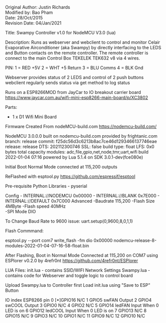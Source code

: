 
Original Author: Justin Richards<br>
Modified by: Bao Pham<br>
Date: 28/Oct/2015<br>
Revision Date: 04/Jan/2021<br>

Title: Swampy Controller v1.0 for NodeMCU V3.0 (lua)

Description: Runs as webserver and webclient to control
and monitor Celair Evaporative Airconditioner (aka Swampy) by directly
interfacing to the LEDS and Button contacts on the remote controller.
The remote controller is connect to the main Control Box TEKELEK TEK632 v8 via 4 wires. 

PIN:
1 = RED	+5V
2 = WHT +5 Return
3 = BLU Comms
4 = BLK Gnd

Webserver provides status of 2 LEDS and control of 2 push buttons
webclient regularly sends status via get method to log status

Runs on a ESP8266MOD from JayCar to IO breakout carrier board
https://www.jaycar.com.au/wifi-mini-esp8266-main-board/p/XC3802

Parts:

* 1 x D1 Wifi Mini Board<br>



Firmware Created From nodeMCU-build.com
https://nodemcu-build.com/

NodeMCU 3.0.0.0 built on nodemcu-build.com provided by frightanic.com
	branch: release
	commit: f25dc56d3c6213b8ac7ce46d1293466137746eae
	release: 
	release DTS: 202112300746
	SSL: false
	build type: float
	LFS: 0x0 bytes total capacity
	modules: adc,file,gpio,net,node,tmr,uart,wifi
 build 2022-01-04 07:16 powered by Lua 5.1.4 on SDK 3.0.1-dev(fce080e)

Initial Boot Normal Mode connected at 115,200 outputs 

ReFlashed with esptool.py
https://github.com/espressif/esptool

Pre-requisite Python Libraries - pyserial


Config 
     - INTERNAL://NODEMCU  0x00000
     - INTERNAL://BLANK    0x7E000
     - INTERNAL://DEFAULT  0x7C000
 Advanced
     -Baudrate 115,200
     -Flash Size 4MByte
     -Flash speed 40MHz   
     -SPI Mode DIO

To Change Baud Rate to 9600 issue: uart.setup(0,9600,8,0,1,1) 

Flash Commmand:

esptool.py --port com7 write_flash -fm dio 0x00000 nodemcu-release-8-modules-2022-01-04-07-16-58-float.bin

After Flashing, Boot in Normal Mode Connected at 115,200 on COM7 using ESPlorer v0.2.0 by 4refr0nt
https://github.com/4refr0nt/ESPlorer

LUA Files:
init.lua   - contains SSID/WIFI Network Settings
Swampy.lua - contains code for Webserver and toggle logic to control board

Upload Swampy.lua to Controller first
Load init.lua using "Save to ESP" Button


IO index    ESP8266 pin
0 [*]GPIO16 N/C
1    GPIO5  swFAN Output
2    GPIO4  swCOOL Output
3    GPIO0  N/C
4    GPIO2  N/C
5    GPIO14 ledFAN Input  When 0 LED is on
6    GPIO12 ledCOOL Input When 0 LED is on
7    GPIO13 N/C
8    GPIO15 N/C
9    GPIO3  N/C
10   GPIO1  N/C
11   GPIO9  N/C
12   GPIO10 N/C
